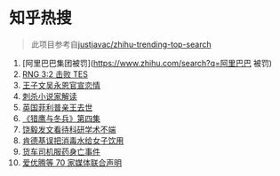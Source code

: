 # 知乎热搜

> 此项目参考自[justjavac/zhihu-trending-top-search](https://github.com/justjavac/zhihu-trending-top-search/blob/main/utils.ts)

<!-- BEGIN -->
  <!-- 最后更新时间:Sun Apr 11 2021 08:16:02 GMT+0000 (Coordinated Universal Time) -->
  1. [阿里巴巴集团被罚](https://www.zhihu.com/search?q=阿里巴巴 被罚)
1. [RNG 3:2 击败 TES](https://www.zhihu.com/search?q=rng)
1. [王子文吴永恩官宣恋情](https://www.zhihu.com/search?q=王子文吴永恩)
1. [刺杀小说家解读](https://www.zhihu.com/search?q=刺杀小说家解读)
1. [英国菲利普亲王去世](https://www.zhihu.com/search?q=菲利普亲王)
1. [《猎鹰与冬兵》第四集](https://www.zhihu.com/search?q=猎鹰与冬兵)
1. [饶毅发文看待科研学术不端](https://www.zhihu.com/search?q=饶毅)
1. [肯德基误把消毒水给女子饮用](https://www.zhihu.com/search?q=肯德基消毒水)
1. [货车司机服药身亡事件](https://www.zhihu.com/search?q=货车司机服药身亡)
1. [爱优腾等 70 家媒体联合声明](https://www.zhihu.com/search?q=爱优腾声明)
  <!-- END -->